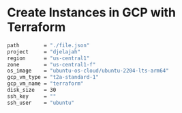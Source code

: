 # Create Instances in GCP with Terraform 

```bash
path        = "./file.json"
project     = "djelajah"
region      = "us-central1"
zone        = "us-central1-f"
os_image    = "ubuntu-os-cloud/ubuntu-2204-lts-arm64"
gcp_vm_type = "t2a-standard-1"
gcp_vm_name = "terraform"
disk_size   = 30
ssh_key     = ""
ssh_user    = "ubuntu"
```